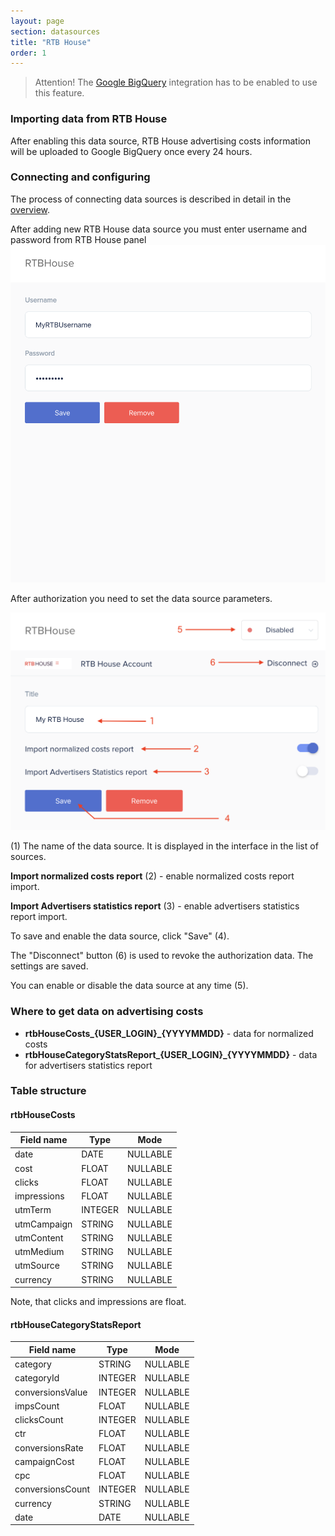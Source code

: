 ```yaml
---
layout: page
section: datasources
title: "RTB House"
order: 1
---
```


> Attention! The [Google BigQuery](/integrations/google-bigquery) integration has to be enabled to use this feature.

### Importing data from RTB House

After enabling this data source, RTB House advertising costs information will be uploaded to Google BigQuery once every 24 hours.

### Connecting and configuring

The process of connecting data sources is described in detail in the [overview](https://docs.segmentstream.com/datasources/index).

After adding new RTB House data source you must enter username and password from RTB House panel
![](/img/datasources.rtbhouse.1.png)


After authorization you need to set the data source parameters.

![](/img/datasources.rtbhouse.2.png)


(1) The name of the data source. It is displayed in the interface in the list of sources.

**Import normalized costs report** (2) - enable normalized costs report import.

**Import Advertisers statistics report** (3) - enable advertisers statistics report import.

To save and enable the data source, click "Save" (4).

The "Disconnect" button (6) is used to revoke the authorization data. The settings are saved.

You can enable or disable the data source at any time (5).

### Where to get data on advertising costs

- **rtbHouseCosts_{USER_LOGIN}_{YYYYMMDD}** - data for normalized costs
- **rtbHouseCategoryStatsReport_{USER_LOGIN}_{YYYYMMDD}** - data for advertisers statistics report

### Table structure

#### **rtbHouseCosts**

Field name|Type|Mode
--- | --- | ---
date | DATE | NULLABLE
cost | FLOAT | NULLABLE
clicks | FLOAT | NULLABLE
impressions | FLOAT | NULLABLE
utmTerm | INTEGER | NULLABLE
utmCampaign | STRING | NULLABLE
utmContent | STRING | NULLABLE
utmMedium | STRING | NULLABLE
utmSource | STRING | NULLABLE
currency | STRING | NULLABLE

Note, that clicks and impressions are float.

#### **rtbHouseCategoryStatsReport**

Field name|Type|Mode
--- | --- | ---
category | STRING | NULLABLE
categoryId | INTEGER | NULLABLE
conversionsValue | INTEGER | NULLABLE
impsCount | FLOAT | NULLABLE
clicksCount | INTEGER | NULLABLE
ctr | FLOAT | NULLABLE
conversionsRate | FLOAT | NULLABLE
campaignCost | FLOAT | NULLABLE
cpc | FLOAT | NULLABLE
conversionsCount | INTEGER | NULLABLE
currency | STRING | NULLABLE
date | DATE | NULLABLE
